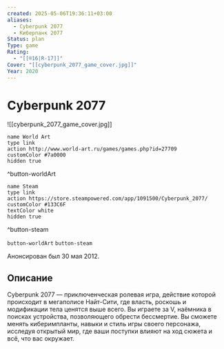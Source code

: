 ```yaml
---
created: 2025-05-06T19:36:11+03:00
aliases:
  - Cyberpunk 2077
  - Киберпанк 2077
Status: plan
Type: game
Rating:
  - "[[®️16|R-17]]"
Cover: "[[cyberpunk_2077_game_cover.jpg]]"
Year: 2020
---
```


# Cyberpunk 2077

![[cyberpunk_2077_game_cover.jpg]]


```button
name World Art
type link
action http://www.world-art.ru/games/games.php?id=27709
customColor #7a0000
hidden true
```
^button-worldArt

```button
name Steam
type link
action https://store.steampowered.com/app/1091500/Cyberpunk_2077/
customColor #133C6F
textColor white
hidden true
```
^button-steam


`button-worldArt` `button-steam`

Анонсирован был 30 мая 2012.

## Описание

Cyberpunk 2077 — приключенческая ролевая игра, действие которой происходит в мегаполисе Найт-Сити, где власть, роскошь и модификации тела ценятся выше всего. Вы играете за V, наёмника в поисках устройства, позволяющего обрести бессмертие. Вы сможете менять киберимпланты, навыки и стиль игры своего персонажа, исследуя открытый мир, где ваши поступки влияют на ход сюжета и всё, что вас окружает.
